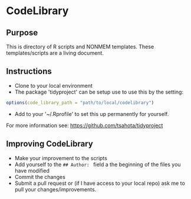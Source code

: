 # CodeLibrary

## Purpose

This is directory of R scripts and NONMEM templates.  These templates/scripts are a living document.

## Instructions

- Clone to your local environment
- The package 'tidyproject' can be setup use to use this by the setting:

```r
options(code_library_path = "path/to/local/codelibrary")
```
 - Add to your '~/.Rprofile' to set this up permanently for yourself.

For more information see: https://github.com/tsahota/tidyproject

## Improving CodeLibrary

* Make your improvement to the scripts
* Add yourself to the `## Author: ` field a the beginning of the files you have modified
* Commit the changes
* Submit a pull request or (if I have access to your local repo) ask me to pull your changes/improvements.
